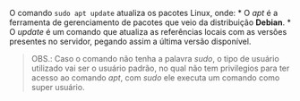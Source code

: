 O comando `sudo apt update` atualiza os pacotes Linux, onde:
    * O *apt* é a ferramenta de gerenciamento de pacotes que veio da distribuição **Debian**.
    * O *update* é um comando que atualiza as referências locais com as versões presentes no servidor, pegando assim a última versão disponível.

> OBS.: Caso o comando não tenha a palavra *sudo*, o tipo de usuário utilizado vai ser o usuário padrão, no qual não tem privilegios para ter acesso ao comando *apt*, com *sudo* ele executa um comando como super usuário.